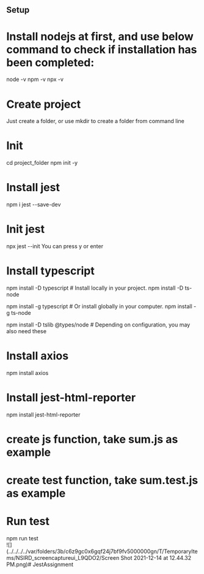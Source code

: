 ## Setup 
# Install nodejs at first, and use below command to check if installation has been completed:
node -v
npm -v
npx -v

# Create project
Just create a folder, or use mkdir to create a folder from command line

# Init
cd project_folder
npm init -y

# Install jest
npm i jest --save-dev

# Init jest
npx jest --init
You can press y or enter

# Install typescript
npm install -D typescript # Install locally in your project.
npm install -D ts-node

npm install -g typescript # Or install globally in your computer.
npm install -g ts-node

npm install -D tslib @types/node # Depending on configuration, you may also need these

# Install axios
npm install axios

# Install jest-html-reporter
npm install jest-html-reporter

# create js function, take sum.js as example
# create test function, take sum.test.js as example

# Run test
npm run test <br>
![](../../../../var/folders/3b/c6z9gc0x6gqf24j7bf9fv5000000gn/T/TemporaryItems/NSIRD_screencaptureui_L9QDO2/Screen Shot 2021-12-14 at 12.44.32 PM.png)# JestAssignment
